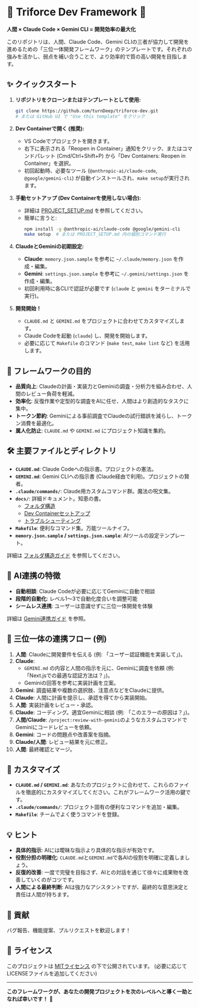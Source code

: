 # 🔺 Triforce Dev Framework 🔺

**人間 × Claude Code × Gemini CLI = 開発効率の最大化**

このリポジトリは、人間、Claude Code、Gemini CLIの三者が協力して開発を進めるための「三位一体開発フレームワーク」のテンプレートです。それぞれの強みを活かし、弱点を補い合うことで、より効率的で質の高い開発を目指します。

## ✨ クイックスタート

1. **リポジトリをクローンまたはテンプレートとして使用:**
   ```bash
   git clone https://github.com/turnDeep/triforce-dev.git
   # または GitHub UI で "Use this template" をクリック
   ```

2. **Dev Containerで開く (推奨):**
   - VS Codeでプロジェクトを開きます。
   - 右下に表示される「Reopen in Container」通知をクリック、またはコマンドパレット (Cmd/Ctrl+Shift+P) から「Dev Containers: Reopen in Container」を選択。
   - 初回起動時、必要なツール (`@anthropic-ai/claude-code`, `@google/gemini-cli`) が自動インストールされ、`make setup`が実行されます。

3. **手動セットアップ (Dev Containerを使用しない場合):**
   - 詳細は [PROJECT_SETUP.md](PROJECT_SETUP.md) を参照してください。
   - 簡単に言うと:
     ```bash
     npm install -g @anthropic-ai/claude-code @google/gemini-cli
     make setup  # または PROJECT_SETUP.md 内の個別コマンド実行
     ```

4. **ClaudeとGeminiの初期設定:**
   - **Claude**: `memory.json.sample` を参考に `~/.claude/memory.json` を作成・編集。
   - **Gemini**: `settings.json.sample` を参考に `~/.gemini/settings.json` を作成・編集。
   - 初回利用時に各CLIで認証が必要です (`claude` と `gemini` をターミナルで実行)。

5. **開発開始！**
   - `CLAUDE.md` と `GEMINI.md` をプロジェクトに合わせてカスタマイズします。
   - Claude Codeを起動 (`claude`) し、開発を開始します。
   - 必要に応じて `Makefile` のコマンド (`make test`, `make lint` など) を活用します。

## 🎯 フレームワークの目的

- **品質向上**: Claudeの計画・実装力とGeminiの調査・分析力を組み合わせ、人間のレビュー負荷を軽減。
- **効率化**: 反復作業や定型的な調査をAIに任せ、人間はより創造的なタスクに集中。
- **トークン節約**: Geminiによる事前調査でClaudeの試行錯誤を減らし、トークン消費を最適化。
- **属人化防止**: `CLAUDE.md` や `GEMINI.md` にプロジェクト知識を集約。

## 🛠️ 主要ファイルとディレクトリ

- **`CLAUDE.md`**: Claude Codeへの指示書。プロジェクトの憲法。
- **`GEMINI.md`**: Gemini CLIへの指示書 (Claude経由で利用)。プロジェクトの賢者。
- **`.claude/commands/`**: Claude用カスタムコマンド群。魔法の呪文集。
- **`docs/`**: 詳細ドキュメント。知恵の書。
  - [フォルダ構造](docs/FOLDER_STRUCTURE.md)
  - [Dev Containerセットアップ](docs/DEVCONTAINER_SETUP.md)
  - [トラブルシューティング](docs/TROUBLESHOOTING.md)
- **`Makefile`**: 便利なコマンド集。万能ツールナイフ。
- **`memory.json.sample` / `settings.json.sample`**: AIツールの設定テンプレート。

詳細は [フォルダ構造ガイド](docs/FOLDER_STRUCTURE.md) を参照してください。

## 🤖 AI連携の特徴

- **自動相談**: Claude Codeが必要に応じてGeminiに自動で相談
- **段階的自動化**: レベル1〜3で自動化度合いを調整可能
- **シームレス連携**: ユーザーは意識せずに三位一体開発を体験

詳細は [Gemini連携ガイド](docs/GEMINI_INTEGRATION.md) を参照。

## 🤝 三位一体の連携フロー (例)

1. **人間**: Claudeに開発要件を伝える (例: 「ユーザー認証機能を実装して」)。
2. **Claude**:
   - `GEMINI.md` の内容と人間の指示を元に、Geminiに調査を依頼 (例: 「Next.jsでの最適な認証方法は？」)。
   - Geminiの回答を参考に実装計画を立案。
3. **Gemini**: 調査結果や複数の選択肢、注意点などをClaudeに提供。
4. **Claude**: 人間に計画を提示し、承認を得てから実装開始。
5. **人間**: 実装計画をレビュー・承認。
6. **Claude**: コーディング。適宜Geminiに相談 (例: 「このエラーの原因は？」)。
7. **人間/Claude**: `/project:review-with-gemini`のようなカスタムコマンドでGeminiにコードレビューを依頼。
8. **Gemini**: コードの問題点や改善案を指摘。
9. **Claude/人間**: レビュー結果を元に修正。
10. **人間**: 最終確認とマージ。

## 🔧 カスタマイズ

- **`CLAUDE.md` / `GEMINI.md`**: あなたのプロジェクトに合わせて、これらのファイルを徹底的にカスタマイズしてください。これがフレームワーク活用の鍵です。
- **`.claude/commands/`**: プロジェクト固有の便利なコマンドを追加・編集。
- **`Makefile`**: チームでよく使うコマンドを登録。

## 💡 ヒント

- **具体的指示**: AIには曖昧な指示より具体的な指示が有効です。
- **役割分担の明確化**: `CLAUDE.md`と`GEMINI.md`で各AIの役割を明確に定義しましょう。
- **反復的改善**: 一度で完璧を目指さず、AIとの対話を通じて徐々に成果物を改善していくのがコツです。
- **人間による最終判断**: AIは強力なアシスタントですが、最終的な意思決定と責任は人間が持ちます。

## 🙏 貢献

バグ報告、機能提案、プルリクエストを歓迎します！

## 📜 ライセンス

このプロジェクトは [MITライセンス](LICENSE) の下で公開されています。 (必要に応じてLICENSEファイルを追加してください)

---

**このフレームワークが、あなたの開発プロジェクトを次のレベルへと導く一助となれば幸いです！** 🚀

